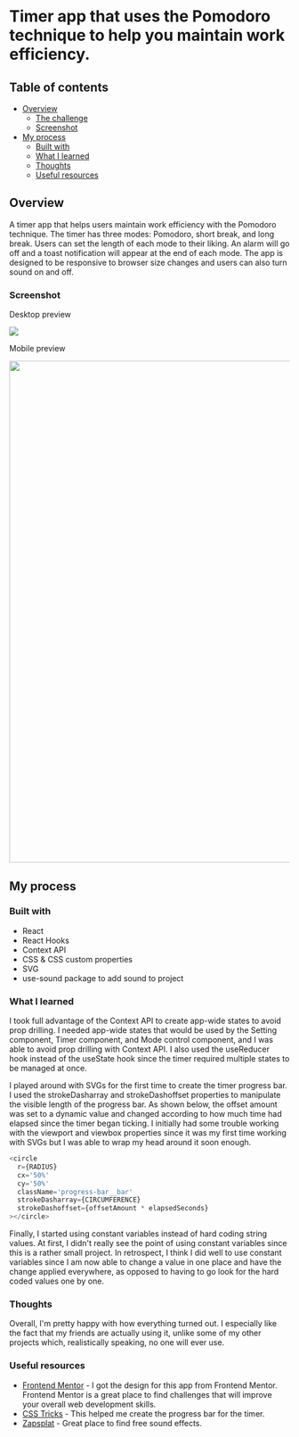 # Timer app that uses the Pomodoro technique to help you maintain work efficiency.

## Table of contents

- [Overview](#overview)
  - [The challenge](#the-challenge)
  - [Screenshot](#screenshot)
- [My process](#my-process)
  - [Built with](#built-with)
  - [What I learned](#what-i-learned)
  - [Thoughts](#thoughts)
  - [Useful resources](#useful-resources)

## Overview

A timer app that helps users maintain work efficiency with the Pomodoro technique. The timer has three modes: Pomodoro, short break, and long break. Users can set the length of each mode to their liking. An alarm will go off and a toast notification will appear at the end of each mode. The app is designed to be responsive to browser size changes and users can also turn sound on and off.

### Screenshot

Desktop preview

<img src="https://res.cloudinary.com/hyundon/image/upload/v1635341181/pomodoro/desktop_screenshot_cglz9w.png" />

Mobile preview

<img src="https://res.cloudinary.com/hyundon/image/upload/v1635341182/pomodoro/mobile_screenshot_jupxt1.png" height="900" />

## My process

### Built with

- React
- React Hooks
- Context API
- CSS & CSS custom properties
- SVG
- use-sound package to add sound to project

### What I learned

I took full advantage of the Context API to create app-wide states to avoid prop drilling. I needed app-wide states that would be used by the Setting component, Timer component, and Mode control component, and I was able to avoid prop drilling with Context API. I also used the useReducer hook instead of the useState hook since the timer required multiple states to be managed at once.

I played around with SVGs for the first time to create the timer progress bar. I used the strokeDasharray and strokeDashoffset properties to manipulate the visible length of the progress bar. As shown below, the offset amount was set to a dynamic value and changed according to how much time had elapsed since the timer began ticking. I initially had some trouble working with the viewport and viewbox properties since it was my first time working with SVGs but I was able to wrap my head around it soon enough.

```js
<circle
  r={RADIUS}
  cx='50%'
  cy='50%'
  className='progress-bar__bar'
  strokeDasharray={CIRCUMFERENCE}
  strokeDashoffset={offsetAmount * elapsedSeconds}
></circle>
```

Finally, I started using constant variables instead of hard coding string values. At first, I didn't really see the point of using constant variables since this is a rather small project. In retrospect, I think I did well to use constant variables since I am now able to change a value in one place and have the change applied everywhere, as opposed to having to go look for the hard coded values one by one.

### Thoughts

Overall, I'm pretty happy with how everything turned out. I especially like the fact that my friends are actually using it, unlike some of my other projects which, realistically speaking, no one will ever use.

### Useful resources

- [Frontend Mentor](https://www.frontendmentor.io/challenges/pomodoro-app-KBFnycJ6G) - I got the design for this app from Frontend Mentor. Frontend Mentor is a great place to find challenges that will improve your overall web development skills.
- [CSS Tricks](https://css-tricks.com/building-progress-ring-quickly/) - This helped me create the progress bar for the timer.
- [Zapsplat](https://www.zapsplat.com/) - Great place to find free sound effects.
